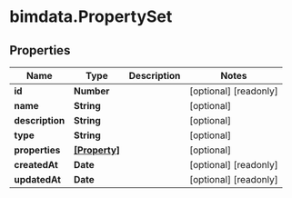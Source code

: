 # bimdata.PropertySet

## Properties

Name | Type | Description | Notes
------------ | ------------- | ------------- | -------------
**id** | **Number** |  | [optional] [readonly] 
**name** | **String** |  | [optional] 
**description** | **String** |  | [optional] 
**type** | **String** |  | [optional] 
**properties** | [**[Property]**](Property.md) |  | [optional] 
**createdAt** | **Date** |  | [optional] [readonly] 
**updatedAt** | **Date** |  | [optional] [readonly] 


